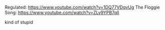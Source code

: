 Regulated: https://www.youtube.com/watch?v=1DQ77VDqvUg
The Floggie Song: https://www.youtube.com/watch?v=ZLv9YPB7qlI

kind of stupid